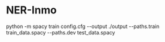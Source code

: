# NER-Inmo

python -m spacy train config.cfg  --output ./output  --paths.train train_data.spacy  --paths.dev test_data.spacy
